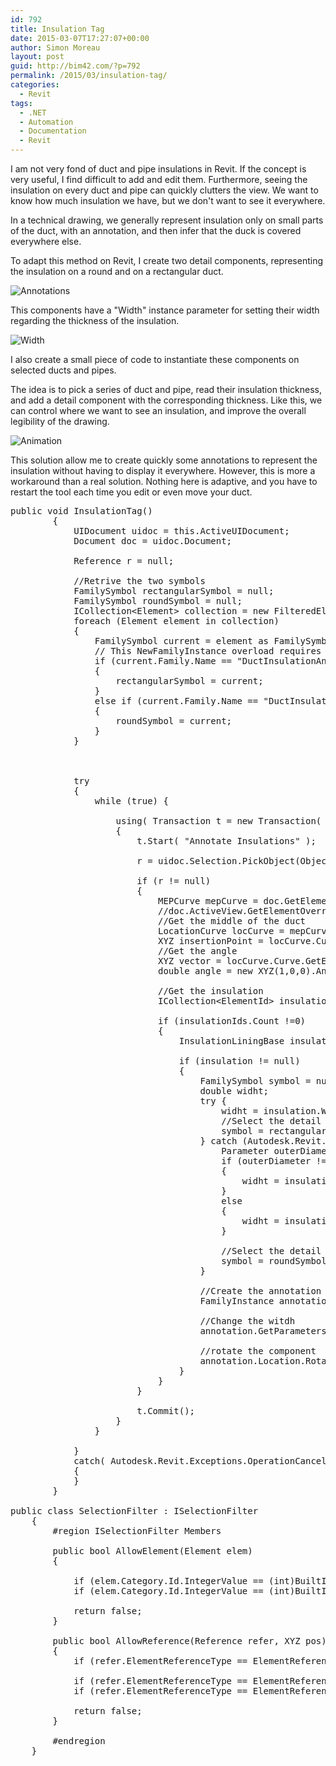 ```yaml
---
id: 792
title: Insulation Tag
date: 2015-03-07T17:27:07+00:00
author: Simon Moreau
layout: post
guid: http://bim42.com/?p=792
permalink: /2015/03/insulation-tag/
categories:
  - Revit
tags:
  - .NET
  - Automation
  - Documentation
  - Revit
---
```

I am not very fond of duct and pipe insulations in Revit. If the concept is very useful, I find difficult to add and edit them. Furthermore, seeing the insulation on every duct and pipe can quickly clutters the view. We want to know how much insulation we have, but we don't want to see it everywhere.

In a technical drawing, we generally represent insulation only on small parts of the duct, with an annotation, and then infer that the duck is covered everywhere else.

To adapt this method on Revit, I create two detail components, representing the insulation on a round and on a rectangular duct.

![Annotations](http://bim42.com/wp-content/uploads/2015/03/Annotations.png)

This components have a "Width" instance parameter for setting their width regarding the thickness of the insulation.

![Width](http://bim42.com/wp-content/uploads/2015/03/Width.png)

I also create a small piece of code to instantiate these components on selected ducts and pipes.

The idea is to pick a series of duct and pipe, read their insulation thickness, and add a detail component with the corresponding thickness. Like this, we can control where we want to see an insulation, and improve the overall legibility of the drawing.

![Animation](http://bim42.com/wp-content/uploads/2015/03/Animation.gif)

This solution allow me to create quickly some annotations to represent the insulation without having to display it everywhere. However, this is more a workaround than a real solution. Nothing here is adaptive, and you have to restart the tool each time you edit or even move your duct.

<pre class="brush: csharp; title: ; notranslate" title="">public void InsulationTag()
		{
			UIDocument uidoc = this.ActiveUIDocument;
			Document doc = uidoc.Document;
			
			Reference r = null;
			
			//Retrive the two symbols
			FamilySymbol rectangularSymbol = null;
			FamilySymbol roundSymbol = null;
			ICollection&lt;Element&gt; collection = new FilteredElementCollector(doc).OfClass(typeof(FamilySymbol)).OfCategory(BuiltInCategory.OST_DetailComponents).ToElements();
			foreach (Element element in collection)
			{
				FamilySymbol current = element as FamilySymbol;
				// This NewFamilyInstance overload requires a curve based family
				if (current.Family.Name == "DuctInsulationAnnotationRectangular")
				{
					rectangularSymbol = current;
				}
				else if (current.Family.Name == "DuctInsulationAnnotationRound")
				{
					roundSymbol = current;
				}
			}
			

			
			try
			{
				while (true) {
					
					using( Transaction t = new Transaction( doc ) )
					{
						t.Start( "Annotate Insulations" );

						r = uidoc.Selection.PickObject(ObjectType.Element, new SelectionFilter(),"Pick a duct");
						
						if (r != null)
						{
							MEPCurve mepCurve = doc.GetElement(r.ElementId) as MEPCurve;
							//doc.ActiveView.GetElementOverrides
							//Get the middle of the duct
							LocationCurve locCurve = mepCurve.Location as LocationCurve;
							XYZ insertionPoint = locCurve.Curve.Evaluate(0.5,true);
							//Get the angle
							XYZ vector = locCurve.Curve.GetEndPoint(1) - locCurve.Curve.GetEndPoint(0);
							double angle = new XYZ(1,0,0).AngleTo(vector);
							
							//Get the insulation
							ICollection&lt;ElementId&gt; insulationIds = InsulationLiningBase.GetInsulationIds(doc,r.ElementId);
							
							if (insulationIds.Count !=0)
							{
								InsulationLiningBase insulation = doc.GetElement(insulationIds.First()) as InsulationLiningBase;
								
								if (insulation != null)
								{
									FamilySymbol symbol = null;
									double widht;
									try {
										widht = insulation.Width;
										//Select the detail familly
										symbol = rectangularSymbol;
									} catch (Autodesk.Revit.Exceptions.InvalidOperationException) {
										Parameter outerDiameter = mepCurve.get_Parameter(BuiltInParameter.RBS_PIPE_OUTER_DIAMETER);
										if (outerDiameter != null)
										{
											widht = insulation.Thickness*2 + outerDiameter.AsDouble();
										}
										else
										{
											widht = insulation.Diameter;
										}
										
										//Select the detail familly
										symbol = roundSymbol;
									}
									
									//Create the annotation
									FamilyInstance annotation = doc.Create.NewFamilyInstance(insertionPoint,symbol,doc.ActiveView);
									
									//Change the witdh
									annotation.GetParameters("Width").First().Set(widht);
									
									//rotate the component
									annotation.Location.Rotate(Line.CreateUnbound(insertionPoint,new XYZ(0,0,1)),-angle);
								}
							}
						}

						t.Commit();
					}
				}
				
			}
			catch( Autodesk.Revit.Exceptions.OperationCanceledException )
			{
			}
		}

public class SelectionFilter : ISelectionFilter
	{
		#region ISelectionFilter Members

		public bool AllowElement(Element elem)
		{

			if (elem.Category.Id.IntegerValue == (int)BuiltInCategory.OST_DuctCurves) return true;
			if (elem.Category.Id.IntegerValue == (int)BuiltInCategory.OST_PipeCurves) return true;

			return false;
		}

		public bool AllowReference(Reference refer, XYZ pos)
		{
			if (refer.ElementReferenceType == ElementReferenceType.REFERENCE_TYPE_NONE) return false;

			if (refer.ElementReferenceType == ElementReferenceType.REFERENCE_TYPE_SURFACE) return true;
			if (refer.ElementReferenceType == ElementReferenceType.REFERENCE_TYPE_LINEAR) return true;

			return false;
		}

		#endregion
	}
</pre>